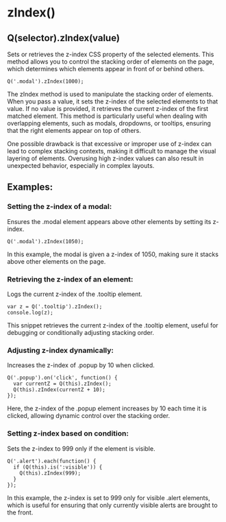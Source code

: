 # zIndex()
## Q(selector).zIndex(value)
Sets or retrieves the z-index CSS property of the selected elements. This method allows you to control the stacking order of elements on the page, which determines which elements appear in front of or behind others.

```
Q('.modal').zIndex(1000);
```
The zIndex method is used to manipulate the stacking order of elements. When you pass a value, it sets the z-index of the selected elements to that value. If no value is provided, it retrieves the current z-index of the first matched element. This method is particularly useful when dealing with overlapping elements, such as modals, dropdowns, or tooltips, ensuring that the right elements appear on top of others.

One possible drawback is that excessive or improper use of z-index can lead to complex stacking contexts, making it difficult to manage the visual layering of elements. Overusing high z-index values can also result in unexpected behavior, especially in complex layouts.

## Examples:
### Setting the z-index of a modal:

Ensures the .modal element appears above other elements by setting its z-index.
```
Q('.modal').zIndex(1050);
```
In this example, the modal is given a z-index of 1050, making sure it stacks above other elements on the page.

### Retrieving the z-index of an element:

Logs the current z-index of the .tooltip element.
```
var z = Q('.tooltip').zIndex();
console.log(z);
```
This snippet retrieves the current z-index of the .tooltip element, useful for debugging or conditionally adjusting stacking order.

### Adjusting z-index dynamically:

Increases the z-index of .popup by 10 when clicked.
```
Q('.popup').on('click', function() {
  var currentZ = Q(this).zIndex();
  Q(this).zIndex(currentZ + 10);
});
```
Here, the z-index of the .popup element increases by 10 each time it is clicked, allowing dynamic control over the stacking order.

### Setting z-index based on condition:

Sets the z-index to 999 only if the element is visible.
```
Q('.alert').each(function() {
  if (Q(this).is(':visible')) {
    Q(this).zIndex(999);
  }
});
```
In this example, the z-index is set to 999 only for visible .alert elements, which is useful for ensuring that only currently visible alerts are brought to the front.